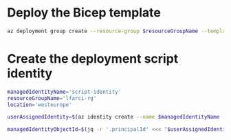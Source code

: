 # Deploy the Bicep template
```bash
az deployment group create --resource-group $resourceGroupName --template-file main.bicep --parameters dev.bicepparam
```

# Create the deployment script identity
```bash
managedIdentityName='script-identity'
resourceGroupName='lfarci-rg'
location='westeurope'

userAssignedIdentity=$(az identity create --name $managedIdentityName --resource-group $resourceGroupName --location $location)

managedIdentityObjectId=$(jq -r '.principalId' <<< "$userAssignedIdentity")
```